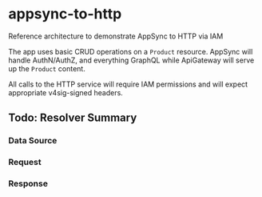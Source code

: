 # appsync-to-http

Reference architecture to demonstrate AppSync to HTTP via IAM

The app uses basic CRUD operations on a `Product` resource. AppSync will handle AuthN/AuthZ, and everything GraphQL while ApiGateway will serve up the `Product` content.

All calls to the HTTP service will require IAM permissions and will expect appropriate v4sig-signed headers.

## Todo: Resolver Summary

### Data Source

### Request

### Response
